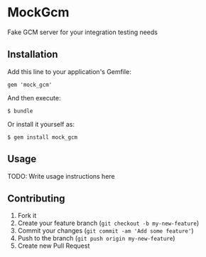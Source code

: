 # MockGcm

Fake GCM server for your integration testing needs

## Installation

Add this line to your application's Gemfile:

    gem 'mock_gcm'

And then execute:

    $ bundle

Or install it yourself as:

    $ gem install mock_gcm

## Usage

TODO: Write usage instructions here

## Contributing

1. Fork it
2. Create your feature branch (`git checkout -b my-new-feature`)
3. Commit your changes (`git commit -am 'Add some feature'`)
4. Push to the branch (`git push origin my-new-feature`)
5. Create new Pull Request
